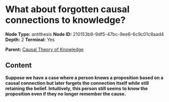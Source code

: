 # What about forgotten causal connections to knowledge?

**Node Type:** antithesis
**Node ID:** 210153b9-9df5-47bc-9ee6-6c9c01c8aad4
**Depth:** 2
**Terminal:** Yes

**Parent:** [Causal Theory of Knowledge](causal-theory-of-knowledge.md)

## Content

**Suppose we have a case where a person knows a proposition based on a causal connection but later forgets the connection itself while still retaining the belief. Intuitively, this person still seems to know the proposition even if they no longer remember the cause.**
